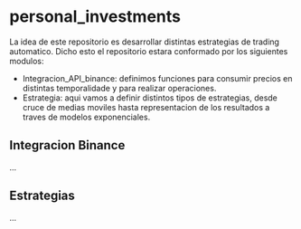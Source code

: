 # personal_investments
La idea de este repositorio es desarrollar distintas estrategias de trading automatico. Dicho esto el repositorio estara conformado por los siguientes modulos:
- Integracion_API_binance: definimos funciones para consumir precios en distintas temporalidade y para realizar operaciones.
- Estrategia: aqui vamos a definir distintos tipos de estrategias, desde cruce de medias moviles hasta representacion de los resultados a traves de modelos exponenciales.

## Integracion Binance
...

## Estrategias
...
